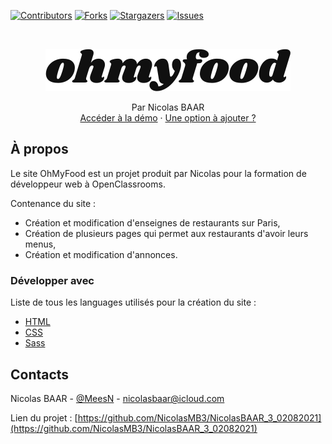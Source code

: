 [![Contributors][contributors-shield]][contributors-url]
[![Forks][forks-shield]][forks-url]
[![Stargazers][stars-shield]][stars-url]
[![Issues][issues-shield]][issues-url]

<br />

<p align="center">
  <a href="https://nicolasmb3.github.io/NicolasBAAR_3_02082021/">
    <img src="assets/images/logo/ohmyfood@2x.svg" alt="Logo">
  </a>

  <p align="center">
    Par Nicolas BAAR
    <br />
    <a href="https://nicolasmb3.github.io/NicolasBAAR_3_02082021/">Accéder à la démo</a>
    ·
    <a href="https://github.com/NicolasMB3/NicolasBAAR_3_02082021/issues">Une option à ajouter ?</a>
  </p>
</p>

## À propos

Le site OhMyFood est un projet produit par Nicolas pour la formation de développeur web à OpenClassrooms.

Contenance du site :
* Création et modification d'enseignes de restaurants sur Paris,
* Création de plusieurs pages qui permet aux restaurants d'avoir leurs menus,
* Création et modification d'annonces.

### Développer avec 
Liste de tous les languages utilisés pour la création du site :
* [HTML](https://developer.mozilla.org/fr/docs/Web/HTML)
* [CSS](https://developer.mozilla.org/fr/docs/Web/css)
* [Sass](https://sass-lang.com/)

## Contacts

Nicolas BAAR - [@MeesN](https://nicolasbaar.fr/) - nicolasbaar@icloud.com

Lien du projet : [https://github.com/NicolasMB3/NicolasBAAR_3_02082021](https://github.com/NicolasMB3/NicolasBAAR_3_02082021)

[contributors-shield]: https://img.shields.io/github/contributors/NicolasMB3/NicolasBAAR_3_02082021.svg?style=flat-square
[contributors-url]: https://github.com/NicolasMB3/NicolasBAAR_3_02082021/graphs/contributors
[forks-shield]: https://img.shields.io/github/forks/NicolasMB3/NicolasBAAR_3_02082021.svg?style=flat-square
[forks-url]: https://github.com/NicolasMB3/NicolasBAAR_3_02082021/pulse
[stars-shield]: https://img.shields.io/github/stars/NicolasMB3/NicolasBAAR_3_02082021.svg?style=flat-square
[stars-url]: https://github.com/NicolasMB3/NicolasBAAR_3_02082021/stargazers
[issues-shield]: https://img.shields.io/github/issues/NicolasMB3/NicolasBAAR_3_02082021.svg?style=flat-square
[issues-url]: https://github.com/NicolasMB3/NicolasBAAR_3_02082021/issues